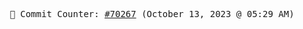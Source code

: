 <p align="center">
    <samp>
        📮 Commit Counter: <a href="https://github.com/Javascript-void0/Javascript-void0/commits/main">#70267</a> (October 13, 2023 @ 05:29 AM)
    </samp>
</p>